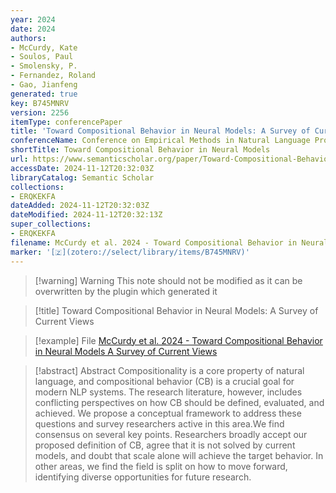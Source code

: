 ```yaml
---
year: 2024
date: 2024
authors:
- McCurdy, Kate
- Soulos, Paul
- Smolensky, P.
- Fernandez, Roland
- Gao, Jianfeng
generated: true
key: B745MNRV
version: 2256
itemType: conferencePaper
title: 'Toward Compositional Behavior in Neural Models: A Survey of Current Views'
conferenceName: Conference on Empirical Methods in Natural Language Processing
shortTitle: Toward Compositional Behavior in Neural Models
url: https://www.semanticscholar.org/paper/Toward-Compositional-Behavior-in-Neural-Models%3A-A-McCurdy-Soulos/756ca2f52abf526d226507c9bbbf9417662c5fb1
accessDate: 2024-11-12T20:32:03Z
libraryCatalog: Semantic Scholar
collections:
- ERQKEKFA
dateAdded: 2024-11-12T20:32:03Z
dateModified: 2024-11-12T20:32:13Z
super_collections:
- ERQKEKFA
filename: McCurdy et al. 2024 - Toward Compositional Behavior in Neural Models A Survey of Current Views
marker: '[🇿](zotero://select/library/items/B745MNRV)'
---
```



 > 
 > \[!warning\] Warning
 > This note should not be modified as it can be overwritten by the plugin which generated it

 > 
 > \[!title\] Toward Compositional Behavior in Neural Models: A Survey of Current Views

 > 
 > \[!example\] File
 > [McCurdy et al. 2024 - Toward Compositional Behavior in Neural Models A Survey of Current Views](McCurdy%20et%20al.%202024%20-%20Toward%20Compositional%20Behavior%20in%20Neural%20Models%20A%20Survey%20of%20Current%20Views.pdf)

 > 
 > \[!abstract\] Abstract
 > Compositionality is a core property of natural language, and compositional behavior (CB) is a crucial goal for modern NLP systems. The research literature, however, includes conflicting perspectives on how CB should be defined, evaluated, and achieved. We propose a conceptual framework to address these questions and survey researchers active in this area.We find consensus on several key points. Researchers broadly accept our proposed definition of CB, agree that it is not solved by current models, and doubt that scale alone will achieve the target behavior. In other areas, we find the field is split on how to move forward, identifying diverse opportunities for future research.
